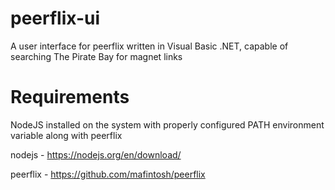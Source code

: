 # peerflix-ui
A user interface for peerflix written in Visual Basic .NET, capable of searching The Pirate Bay for magnet links

# Requirements
NodeJS installed on the system with properly configured PATH environment variable along with peerflix

nodejs - https://nodejs.org/en/download/

peerflix - https://github.com/mafintosh/peerflix
